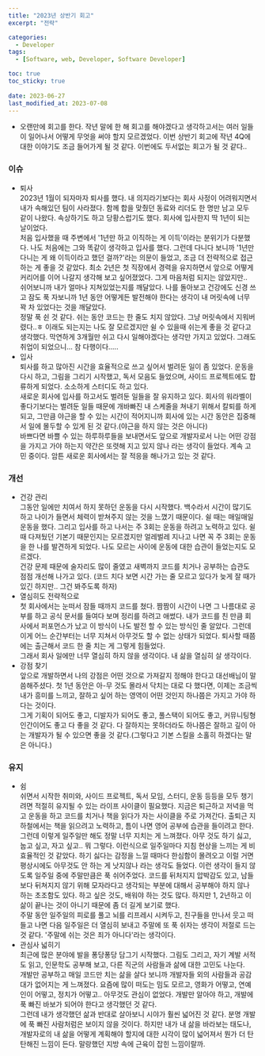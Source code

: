 ```yaml
---
title: "2023년 상반기 회고"
excerpt: "전략"

categories:
  - Developer
tags:
  - [Software, web, Developer, Software Developer]

toc: true
toc_sticky: true
 
date: 2023-06-27
last_modified_at: 2023-07-08
---
```


- 오랜만에 회고를 한다. 작년 말에 한 해 회고를 해야겠다고 생각하고서는 여러 일들이 일어나서 어떻게 무엇을 써야 할지 모르겠었다. 이번 상반기 회고에 작년 4Q에 대한 이야기도 조금 들어가게 될 것 같다. 이번에도 두서없는 회고가 될 것 같다..

### 이슈
  - 퇴사    
    2023년 1월이 되자마자 퇴사를 했다. 내 의지라기보다는 회사 사정이 어려워지면서 내가 속해있던 팀이 사라졌다. 함께 합을 맞췄던 동료와 리더도 한 명만 남고 모두 같이 나왔다. 속상하기도 하고 당황스럽기도 했다. 회사에 입사한지 딱 1년이 되는 날이었다.    
    처음 입사했을 때 주변에서 '1년만 하고 이직하는 게 이득'이라는 분위기가 다분했다. 나도 처음에는 그와 똑같이 생각하고 입사를 했다. 그런데 다니다 보니까 '1년만 다니는 게 왜 이득이라고 했던 걸까?'라는 의문이 들었고, 조금 더 전략적으로 접근하는 게 좋을 것 같았다. 최소 2년은 첫 직장에서 경력을 유지하면서 앞으로 어떻게 커리어를 이어 나갈지 생각해 보고 싶어졌었다. 그게 마음처럼 되지는 않았지만..     
    쉬어보니까 내가 얼마나 지쳐있었는지를 깨달았다. 나를 돌아보고 건강에도 신경 쓰고 잠도 푹 자보니까 1년 동안 어떻게든 발전해야 한다는 생각이 내 머릿속에 너무 꽉 차 있었다는 것을 깨달았다.     
    정말 푹 쉰 것 같다. 쉬는 동안 코드는 한 줄도 치지 않았다. 그냥 머릿속에서 지워버렸다..ㅎ 이래도 되는지는 나도 잘 모르겠지만 쉴 수 있을때 쉬는게 좋을 것 같다고 생각했다. 막연하게 3개월만 쉬고 다시 일해야겠다는 생각만 가지고 있었다. 그래도 취업이 되었으니... 참 다행이다.....
  - 입사    
    퇴사를 하고 많아진 시간을 효율적으로 쓰고 싶어서 벌려둔 일이 좀 있었다. 운동을 다시 하고, 그림을 그리기 시작했고, 독서 모음도 들었으며, 사이드 프로젝트에도 합류하게 되었다. 소소하게 스터디도 하고 있다.     
    새로운 회사에 입사를 하고서도 벌려둔 일들을 잘 유지하고 있다. 회사의 워라벨이 좋다기보다는 벌려둔 일들 때문에 개바빠진 내 스케줄을 쳐내기 위해서 칼퇴를 하게 되고, 그만큼 야근을 할 수 있는 시간이 적어지니까 회사에 있는 시간 동안은 집중해서 일에 몰두할 수 있게 된 것 같다.(야근을 하지 않는 것은 아니다)    
    바쁘다면 바쁠 수 있는 하루하루들을 보내면서도 앞으로 개발자로서 나는 어떤 강점을 가지고 가야 하는지 약간은 또렷해 지고 있지 않나 라는 생각이 들었다. 계속 고민 중이다.
    암튼 새로운 회사에서는 잘 적응을 해나가고 있는 것 같다.

### 개선
  - 건강 관리    
    그동안 일에만 치여서 하지 못하던 운동을 다시 시작했다. 백수라서 시간이 많기도 하고 나이가 들면서 체력이 받쳐주지 않는 것을 느꼈기 때문이다. 쉴 때는 매일매일 운동을 했다. 그리고 입사를 하고 나서는 주 3회는 운동을 하려고 노력하고 있다. 쉴 때 다져뒀던 기본기 때문인지는 모르겠지만 얼레벌레 지나고 나면 꼭 주 3회는 운동을 한 나를 발견하게 되었다. 나도 모르는 사이에 운동에 대한 습관이 들었는지도 모르겠다.    
    건강 문제 때문에 술자리도 많이 줄였고 새벽까지 코드를 치거나 공부하는 습관도 점점 개선해 나가고 있다. (코드 치다 보면 시간 가는 줄 모르고 있다가 늦게 잘 때가 있긴 하지만.. 그건 봐주도록 하자)    
  - 열심히도 전략적으로     
    첫 회사에서는 눈떠서 잠들 때까지 코드를 쳤다. 짬짬이 시간이 나면 그 나름대로 공부를 하고 공식 문서를 들여다 보며 정리를 하려고 애썼다. 내가 코드를 친 만큼 회사에서 퍼포먼스가 났고 이 방식이 나도 발전 할 수 있는 방식인 줄 알았다. 그런데 이게 어느 순간부터는 너무 지쳐서 아무것도 할 수 없는 상태가 되었다. 퇴사할 때쯤에는 출근해서 코드 한 줄 치는 게 그렇게 힘들었다.     
    그래서 회사 일에만 너무 열심히 하지 않을 생각이다. 내 삶을 열심히 살 생각이다.
  - 강점 찾기    
    앞으로 개발하면서 나의 강점은 어떤 것으로 가져갈지 정해야 한다고 대선배님이 말씀해주셨다. 첫 1년 동안은 아-무 것도 몰라서 닥치는 대로 다 했다면, 이제는 조금씩 내가 흥미를 느끼고, 잘하고 싶어 하는 영역이 어떤 것인지 하나쯤은 가지고 가야 하다는 것이다.    
    그게 기획이 되어도 좋고, 디발자가 되어도 좋고, 풀스택이 되어도 좋고, 커뮤니팅형 인간이어도 좋고 다 좋을 것 같다. 다 잘하지는 못하더라도 하나쯤은 잘하고 깊이 아는 개발자가 될 수 있으면 좋을 것 같다.(그렇다고 기본 스킬을 소홀히 하겠다는 말은 아니다.)

### 유지
  - 쉼     
    쉬면서 시작한 취미와, 사이드 프로젝트, 독서 모임, 스터디, 운동 등등을 모두 챙기려면 적절히 유지될 수 있는 라이프 사이클이 필요했다. 지금은 퇴근하고 저녁을 먹고 운동을 하고 코드를 치거나 책을 읽다가 자는 사이클을 주로 가져간다. 출퇴근 지하철에서는 책을 읽으려고 노력하고, 틈이 나면 영어 공부에 습관을 들이려고 한다.     
    그런데 이렇게 일주일만 해도 정말 너무 지치는 게 느껴졌다. 아무 것도 하기 싫고, 눕고 싶고, 자고 싶고.. 뭐 그렇다. 이런식으로 일주일마다 지침 현상을 느끼는 게 비효율적인 것 같았다. 하기 싫다는 감정을 느낄 때마다 한심함이 몰려오고 이럴 거면 평상시에도 아무것도 안 하는 게 낫지않나 라는 생각도 들었다. 이런 생각이 들지 않도록 일주일 중에 주말만큼은 푹 쉬어주었다. 코드를 뒤처지지 압박감도 있고, 남들보다 뒤쳐지지 않기 위해 모자라다고 생각되는 부분에 대해서 공부해야 하지 않나 하는 초조함도 있다. 하고 싶은 것도, 배워야 하는 것도 많다. 하지만 1, 2년하고 이 삶이 끝나는 것이 아니기 때문에 좀 더 길게 보기로 했다.     
    주말 동안 일주일의 피로를 풀고 뇌를 리프레시 시켜두고, 친구들을 만나서 웃고 떠들고 나면 다음 일주일은 더 열심히 보내고 주말에 또 푹 쉬자는 생각이 저절로 드는 것 같다. '주말에 쉬는 것은 죄가 아니다'라는 생각이다.
  - 관심사 넓히기     
    최근에 많은 분야에 발을 퐁당퐁당 담그기 시작했다. 그림도 그리고, 자기 계발 서적도 읽고, 인문학도 공부해 보고, 다른 직군의 사람들과 삶에 대한 고민도 나눈다.     
    개발만 공부하고 매일 코드만 치는 삶을 살다 보니까 개발자들 외의 사람들과 공감대가 없어지는 게 느껴졌다. 요즘에 많이 떠도는 밈도 모르고, 영화가 어떻고, 연예인이 어떻고, 정치가 어떻고.. 아무것도 관심이 없었다. 개발만 알아야 하고, 개발에 푹 빠진 바보가 되어야 한다고 생각했던 것 같다.    
    그런데 내가 생각했던 삶과 반대로 살아보니 시야가 훨씬 넓어진 것 같다. 분명 개발에 푹 빠진 사람처럼은 보이지 않을 것이다. 하지만 내가 내 삶을 바라보는 태도나, 개발자로의 내 삶을 어떻게 계획해야 할지에 대한 시각이 많이 넓어져서 뭔가 더 탄탄해진 느낌이 든다. 말랑했던 지방 속에 근육이 잡힌 느낌이랄까.
    
    

